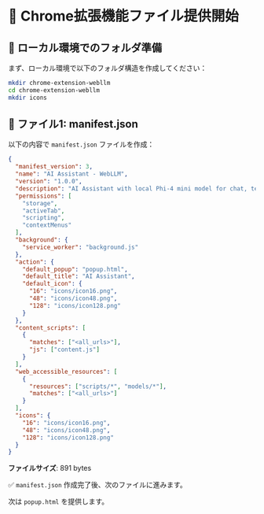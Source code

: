 # 🚀 Chrome拡張機能ファイル提供開始

## 📁 ローカル環境でのフォルダ準備

まず、ローカル環境で以下のフォルダ構造を作成してください：

```bash
mkdir chrome-extension-webllm
cd chrome-extension-webllm
mkdir icons
```

## 📄 ファイル1: manifest.json

以下の内容で `manifest.json` ファイルを作成：

```json
{
  "manifest_version": 3,
  "name": "AI Assistant - WebLLM",
  "version": "1.0.0",
  "description": "AI Assistant with local Phi-4 mini model for chat, text analysis, and translation",
  "permissions": [
    "storage",
    "activeTab",
    "scripting",
    "contextMenus"
  ],
  "background": {
    "service_worker": "background.js"
  },
  "action": {
    "default_popup": "popup.html",
    "default_title": "AI Assistant",
    "default_icon": {
      "16": "icons/icon16.png",
      "48": "icons/icon48.png",
      "128": "icons/icon128.png"
    }
  },
  "content_scripts": [
    {
      "matches": ["<all_urls>"],
      "js": ["content.js"]
    }
  ],
  "web_accessible_resources": [
    {
      "resources": ["scripts/*", "models/*"],
      "matches": ["<all_urls>"]
    }
  ],
  "icons": {
    "16": "icons/icon16.png",
    "48": "icons/icon48.png",
    "128": "icons/icon128.png"
  }
}
```

**ファイルサイズ**: 891 bytes

✅ `manifest.json` 作成完了後、次のファイルに進みます。

次は `popup.html` を提供します。